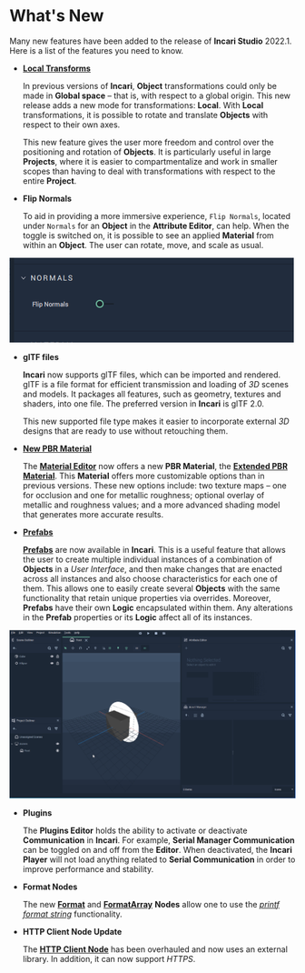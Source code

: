 # What's New

Many new features have been added to the release of **Incari Studio** 2022.1. Here is a list of the features you need to know.

* [**Local Transforms**](attributes/common-attributes/transformation/local.md) 

    In previous versions of **Incari**, **Object** transformations could only be made in **Global space** – that is, with respect to a global origin. This new release adds a new mode for transformations: **Local**. With **Local** transformations, it is possible to rotate and translate **Objects** with respect to their own axes.

    This new feature gives the user more freedom and control over the positioning and rotation of **Objects**. It is particularly useful in large **Projects**, where it is easier to compartmentalize and work in smaller scopes than having to deal with transformations with respect to the entire **Project**.
    
    
    <!-- 
    Switch the toggle `LocalMode` to enable and disable this feature. 
    
    There are several new **Nodes** attached to this new feature:

    * [**Set Local Position**](../toolbox/incari/object/set-local-position.md)
    * [**Get Local Position**](../toolbox/incari/object/get-local-position.md)
    * [**Set Local Rotation**](../toolbox/incari/object/set-local-rotation.md)
    * [**Get Local Rotation**](../toolbox/incari/object/get-local-rotation.md)
    * [**On Local Position Change**](../toolbox/events/object/on-local-position-change.md)
    * [**On Local Rotation Change**](../toolbox/events/object/on-local-rotation-change.md) -->
  


* **Flip Normals** 
  
      
    To aid in providing a more immersive experience, `Flip Normals`, located under `Normals` for an **Object** in the **Attribute Editor**, can help. When the toggle is switched on, it is possible to see an applied **Material** from within an **Object**. The user can rotate, move, and scale as usual.

![](../.gitbook/assets/flip_normals.png)   


* **glTF files**

    **Incari** now supports glTF files, which can be imported and rendered. glTF is a file format for efficient transmission and loading of _3D_ scenes and models. It packages all features, such as geometry, textures and shaders, into one file. The preferred version in **Incari** is glTF 2.0.

    This new supported file type makes it easier to incorporate external _3D_ designs that are ready to use without retouching them.


* [**New PBR Material**](../modules/material-editor/extended-pbr-model.md)
  
     The [**Material Editor**](../modules/material-editor/README.md) now offers a new **PBR Material**, the [**Extended PBR Material**](../modules/material-editor/extended-pbr-model.md). This **Material** offers more customizable options than in previous versions. These new options include: two texture maps – one for occlusion and one for metallic roughness; optional overlay of metallic and roughness values; and a more advanced shading model that generates more accurate results.


* [**Prefabs**](prefabs/README.md)

    [**Prefabs**](prefabs/README.md) are now available in **Incari**. This is a useful feature that allows the user to create multiple individual instances of a combination of **Objects** in a *User Interface*, and then make changes that are enacted across all instances and also choose characteristics for each one of them. This allows one to easily create several **Objects** with the same functionality that retain unique properties via overrides. Moreover, **Prefabs** have their own **Logic** encapsulated within them. Any alterations in the **Prefab** properties or its **Logic** affect all of its instances.

    <!-- For example, **Prefabs** can be used to create several buttons that change color when a mouse hovers over it. For this, right-click the group of **Objects** and select `Make prefab`, and duplicate as many types as necessary. To make edits to the **Prefab**, simply locate it in the **Asset Manager** and double-click to open up a special **Prefab** window. These edits will override the properties changed, but unique properties will remain. It is easy to share with others or between projects with the `Export prefab` option in the **Asset Manager**. All **Assets** inside a **Prefab** will be put together into a directory on export.

    Within the **Prefab** **Logic** window, there are two **Nodes** which allow the user to apply **Logic** to a **Prefab**:

    * **Prefab Input**
    * **Prefab Output**

    This **Prefab Logic** can then be used in the **Scene Logic** with its corresponding **Prefab Node**. -->

![](../.gitbook/assets/prefabs1.gif)

* **Plugins** 
  
    The **Plugins Editor** holds the ability to activate or deactivate **Communication** in **Incari**. For example, **Serial Manager Communication** can be toggled on and off from the **Editor**. When deactivated, the **Incari Player** will not load anything related to **Serial Communication** in order to improve performance and stability.  


* **Format Nodes**

    The new [**Format**](../toolbox/string/format.md) and [**FormatArray**](../toolbox/string/formatarray.md) **Nodes** allow one to use the [*printf format string*](https://en.wikipedia.org/wiki/Printf_format_string) functionality.

* **HTTP Client Node Update**

    The [**HTTP Client Node**](../toolbox/communication/http/httpclient.md) has been overhauled and now uses an external library. In addition, it can now support *HTTPS*.